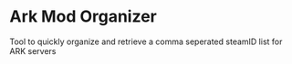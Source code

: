 # Ark Mod Organizer
Tool to quickly organize and retrieve a comma seperated steamID list for ARK servers
